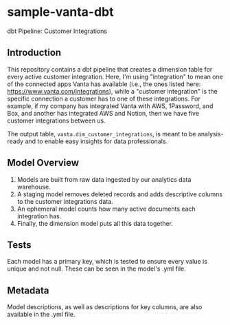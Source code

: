 # sample-vanta-dbt
dbt Pipeline: Customer Integrations

## Introduction
This repository contains a dbt pipeline that creates a dimension table for every active customer integration. Here, I'm using "integration" to mean one of the connected apps Vanta has available (i.e., the ones listed here: https://www.vanta.com/integrations), while a "customer integration" is the specific connection a customer has to one of these integrations. For example, if my company has integrated Vanta with AWS, 1Password, and Box, and another has integrated AWS and Notion, then we have five customer integrations between us. 

The output table, `vanta.dim_customer_integrations`, is meant to be analysis-ready and to enable easy insights for data professionals. 

## Model Overview
1. Models are built from raw data ingested by our analytics data warehouse.
2. A staging model removes deleted records and adds descriptive columns to the customer integrations data.
3. An ephemeral model counts how many active documents each integration has.
4. Finally, the dimension model puts all this data together.

## Tests
Each model has a primary key, which is tested to ensure every value is unique and not null. These can be seen in the model's .yml file.

## Metadata
Model descriptions, as well as descriptions for key columns, are also available in the .yml file. 

